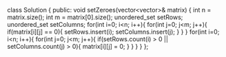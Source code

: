 class Solution {
public:
void setZeroes(vector<vector<int>>& matrix) {
int n = matrix.size();
int m = matrix[0].size();
unordered_set<int> setRows;
unordered_set<int> setColumns;
for(int i=0; i<n; i++){
for(int j=0; j<m; j++){
if(matrix[i][j] == 0){
setRows.insert(i);
setColumns.insert(j);
}
}
}
for(int i=0; i<n; i++){
for(int j=0; j<m; j++){
if(setRows.count(i) > 0 || setColumns.count(j) > 0){
matrix[i][j] = 0;
}
}
}
}
};
